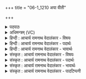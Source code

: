 +++
title = "06-1_1210 अया वीती"

+++
<details><summary>पदपाठः</summary>

अ꣣या꣢। वी꣣ती꣢। प꣡रि꣢꣯। स्र꣣व। यः꣢। ते꣣। इन्दो। म꣡दे꣢꣯षु। आ। अ꣣वा꣡ह꣢न्। अ꣣व। अ꣡ह꣢꣯न्। न꣣वतीः꣢। न꣡व꣢꣯। १२१०।
</details>

<details><summary>अधिमन्त्रम् (VC)</summary>

- पवमानः सोमः
- अहमीयुराङ्गिरसः
- गायत्री
- षड्जः
</details>

<details><summary>हिन्दी : आचार्य रामनाथ वेदालंकार - विषयः</summary>

प्रथम ऋचा की पूर्वार्चिक में ४९५ क्रमाङ्क पर परमात्मा को सम्बोधन करके व्याख्या की गयी थी। यहाँ वीर मनुष्य को सम्बोधन है।
</details>

<details><summary>हिन्दी : आचार्य रामनाथ वेदालंकार - पदार्थः</summary>

पदार्थान्वयभाषाः -  हे (इन्दो) तेज से प्रदीप्त वीर ! तू (अया वीती) इस रीति से (परि स्रव) व्यवहार कर कि (यः) जो मनुष्य (ते मदेषु आ) तेरे वीरताजनित उत्साहों के सम्पर्क में आए,वह (नवनवतीः) नब्बे-नब्बे शत्रु-योद्धाओं के नौ व्यूहों को (अवाहन्) मार गिराए ॥१॥
</details>

<details><summary>हिन्दी : आचार्य रामनाथ वेदालंकार - भावार्थः</summary>

भावार्थभाषाः -  वीर सेनापति अपनी सेना के योद्धाओं को इस प्रकार उत्साहित करे कि वे शत्रु योद्धाओं के सैकड़ों भी व्यूहों को क्षण भर में छिन्न-भिन्न कर दें। आन्तरिक देवासुरसङ्ग्राम का सेनापति जीवात्मा भी आन्तरिक शत्रुओं को नष्ट करने के लिए ऐसा ही करे ॥१॥
</details>

<details><summary>संस्कृत : आचार्य रामनाथ वेदालंकार - विषयः</summary>

तत्र प्रथमा ऋक् पूर्वार्चिके ४९५ क्रमाङ्के परमात्मानं सम्बोध्य व्याख्याता। अत्र वीरो जनः सम्बोध्यते।
</details>

<details><summary>संस्कृत : आचार्य रामनाथ वेदालंकार - पदार्थः</summary>

पदार्थान्वयभाषाः -  हे (इन्दो) तेजसा देदीप्त वीर ! त्वम् (अया वीती२) अनया रीत्या (परि स्रव) व्यवहर,यत् (यः) यो जनः (ते मदेषु आ)तव वीरताजनितानाम् उत्साहानां सम्पर्कं प्राप्नुयात्,सः (नवनवतीः) नवतिनवतिसंख्यकानां शत्रुयोद्धॄणां नवव्यूहान् (अवाहन्) अवहन्यात् ॥१॥
</details>

<details><summary>संस्कृत : आचार्य रामनाथ वेदालंकार - भावार्थः</summary>

भावार्थभाषाः -  वीरः सेनापतिः स्वसेनाया भटानेवमुत्साहयेद् यत्ते प्रतिभटानां शतशोऽपि व्यूहान् क्षणेनावच्छिन्द्युः। आन्तरस्य देवासुरसंग्रामस्य चमूपतिर्जीवात्माप्यान्तरान् शत्रूनुत्सादयितुं तथैवाचरेत् ॥१॥
</details>

<details><summary>संस्कृत : आचार्य रामनाथ वेदालंकार - पादटिप्पनी</summary>

टिप्पणी:   १. ऋ० ९।६१।१, साम० ४९५। २. अया अनया वीत्या मार्गेण परिस्रव—इति वि०। अया अनेन रसेन वीती वीत्यै इन्द्रस्य भक्षणाय परिस्रव परिक्षर—इति सा०।
</details>